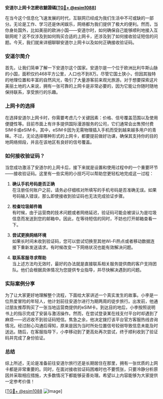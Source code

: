 **安道尔上网卡怎麽收驗證碼[[TG💪+ @esim1088](https://t.me/s/esim1088)]**

在当今这个信息化飞速发展的时代，互联网已经成为我们生活中不可或缺的一部分。无论是工作、学习还是休闲娱乐，网络都为我们提供了极大的便利。然而，当你身处国外，比如美丽的欧洲小国——安道尔时，如何确保自己能够顺利地接入互联网呢？这不仅涉及到如何购买合适的上网卡，还涉及到了如何接收验证短信的问题。今天，我们就来详细聊聊安道尔上网卡以及如何正确接收验证码。

### 安道尔简介

首先，让我们简单了解一下安道尔这个国家。安道尔是一个位于欧洲比利牛斯山脉的小国，面积仅约468平方公里，人口也不到8万。尽管它国土狭小，但因其独特的地理位置和丰富的自然风光，吸引了大量游客前来观光旅游。对于想要探索这片美丽土地的人来说，拥有一张可靠的上网卡是非常必要的，因为它能让你随时随地保持联系，享受旅行的乐趣。

### 上网卡的选择

在选择安道尔上网卡时，你需要考虑几个关键因素：价格、信号覆盖范围以及使用便捷性等。目前市面上有许多提供国际漫游服务的公司，它们通常会出售预付费SIM卡或eSIM卡。其中，eSIM卡因为无需物理插入手机而受到越来越多用户的青睐。不过，无论选择哪种形式的上网卡，都要提前做好功课，确保其支持你的目的地网络频段，并且在该地区有良好的信号覆盖。

### 如何接收验证码？

当您成功激活了安道尔的上网卡后，接下来就是设置和使用过程中的一个重要环节——接收验证码。这里有一些实用的小技巧可以帮助您更轻松地完成这一过程：

1. **确认手机号码是否正确**  
   在注册任何账户之前，请务必仔细核对所填写的手机号码是否准确无误。如果号码输入错误，那么即使接收到验证码也无法完成验证步骤。

2. **检查垃圾邮件箱**  
   有时候，由于运营商的技术问题或者网络延迟，验证码可能会被误认为是垃圾信息而发送到您的邮箱中。因此，在等待短信的同时，不妨也打开邮箱查看一下。

3. **尝试更换网络环境**  
   如果长时间未收到验证码，您可以尝试切换至其他Wi-Fi热点或者移动数据连接下重新发送请求。有时候改变一下网络状况也能有效解决问题。

4. **联系客服寻求帮助**  
   当上述方法均无效时，最好的办法就是直接联系相关服务提供商的客户支持团队。他们会根据具体情况为您提供专业指导，并尽快解决遇到的问题。

### 实际案例分享

为了让大家更好地理解整个流程，下面给大家讲述一个真实发生的故事。小李是一位热爱冒险的年轻人，他计划前往安道尔进行为期两周的徒步旅行。出发前，他通过朋友推荐购买了一张当地运营商提供的eSIM卡。到达目的地后，小李按照说明书上的指示完成了安装与激活操作。然而，在尝试登录某在线支付平台时却遇到了麻烦——迟迟收不到验证码短信。焦急之余，他决定拨打该平台官方客服热线咨询情况。经过耐心沟通后得知，原来是因为当时所处位置信号较弱导致信息未能及时送达。随后，在客服指导下，小李移动到了更高处再次尝试，终于顺利收到了验证码并完成了身份验证。

### 总结

综上所述，无论是准备前往安道尔旅行还是长期居住在那里，拥有一张优质的上网卡都是非常重要的。同时，在面对接收验证码困难时也不要慌张，只要冷静分析原因并采取相应措施，大多数情况下都能够妥善处理。希望以上内容能够为大家提供一定参考价值！

[[TG💪+ @esim1088](https://t.me/s/esim1088) ![Image](https://i.postimg.cc/4NQfJmqS/Snipaste-2025-05-13-00-14-12.png)]